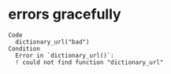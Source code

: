 # errors gracefully

    Code
      dictionary_url("bad")
    Condition
      Error in `dictionary_url()`:
      ! could not find function "dictionary_url"

